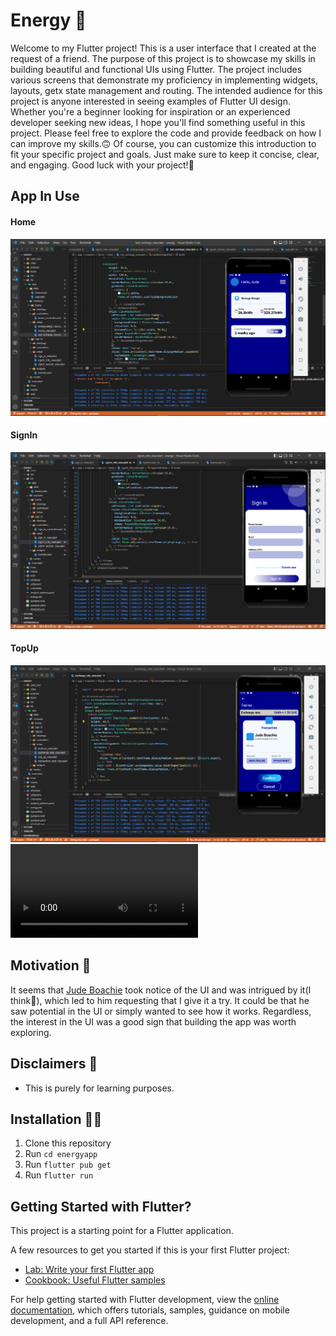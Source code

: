 # Energy 🎥
Welcome to my Flutter project! This is a user interface that I created at the request of a friend. The purpose of this project is to showcase my skills in building beautiful and functional UIs using Flutter. The project includes various screens that demonstrate my proficiency in implementing widgets, layouts, getx state management and routing.
The intended audience for this project is anyone interested in seeing examples of Flutter UI design. Whether you're a beginner looking for inspiration or an experienced developer seeking new ideas, I hope you'll find something useful in this project. Please feel free to explore the code and provide feedback on how I can improve my skills.🙃
Of course, you can customize this introduction to fit your specific project and goals. Just make sure to keep it concise, clear, and engaging. Good luck with your project!🎇
## App In Use

#### Home
![Home](https://github.com/Serkhani/energyapp/blob/c3f29496914dde63c47105ac138f9e32a5651a59/home.PNG)
#### SignIn
![SignIn](https://github.com/Serkhani/energyapp/blob/c3f29496914dde63c47105ac138f9e32a5651a59/signIn.PNG)
#### TopUp
![TopUp](https://github.com/Serkhani/energyapp/blob/c3f29496914dde63c47105ac138f9e32a5651a59/topUp.PNG)
![Video](https://user-images.githubusercontent.com/66341820/229789557-46785bcb-bf74-44c0-9ae3-1f6b206f8a87.mp4)
## Motivation 🤔
It seems that [Jude Boachie](https://github.com/boachiejude) took notice of the UI and was intrigued by it(I think🤔), which led to him requesting that I give it a try. It could be that he saw potential in the UI or simply wanted to see how it works. Regardless, the interest in the UI was a good sign that building the app was worth exploring.
## Disclaimers 🚨

- This is purely for learning purposes.


## Installation 👩‍💻

1. Clone this repository
2. Run `cd energyapp`
3. Run `flutter pub get`
4. Run `flutter run`
## Getting Started with Flutter?

This project is a starting point for a Flutter application.

A few resources to get you started if this is your first Flutter project:

- [Lab: Write your first Flutter app](https://docs.flutter.dev/get-started/codelab)
- [Cookbook: Useful Flutter samples](https://docs.flutter.dev/cookbook)

For help getting started with Flutter development, view the
[online documentation](https://docs.flutter.dev/), which offers tutorials,
samples, guidance on mobile development, and a full API reference.
